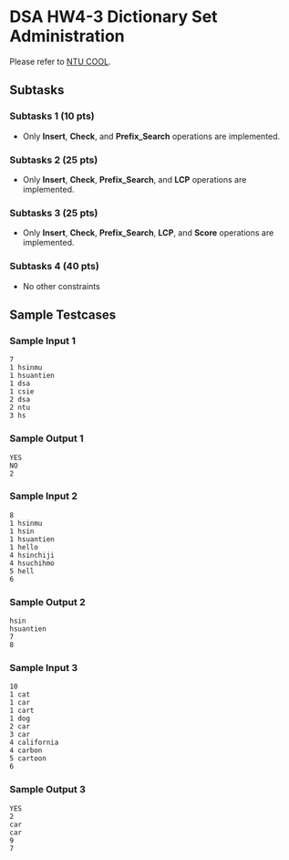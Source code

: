 # DSA HW4-3 Dictionary Set Administration

Please refer to [NTU COOL](https://cool.ntu.edu.tw/courses/47166).

## Subtasks

### Subtasks 1 (10 pts)

- Only **Insert**, **Check**, and **Prefix_Search** operations are implemented.

### Subtasks 2 (25 pts)

- Only **Insert**, **Check**, **Prefix_Search**, and **LCP** operations are implemented.

### Subtasks 3 (25 pts)

- Only **Insert**, **Check**, **Prefix_Search**, **LCP**, and **Score** operations are implemented.
 
### Subtasks 4 (40 pts)

- No other constraints

## Sample Testcases

### Sample Input 1

```
7
1 hsinmu
1 hsuantien
1 dsa
1 csie
2 dsa
2 ntu
3 hs
```

### Sample Output 1

```
YES
NO
2
```

### Sample Input 2

```
8
1 hsinmu
1 hsin
1 hsuantien
1 hello
4 hsinchiji
4 hsuchihmo
5 hell
6
```

### Sample Output 2

```
hsin
hsuantien
7
8
```

### Sample Input 3

```
10
1 cat
1 car
1 cart
1 dog
2 car
3 car
4 california
4 carbon
5 cartoon
6
```

### Sample Output 3

```
YES
2
car
car
9
7
```

